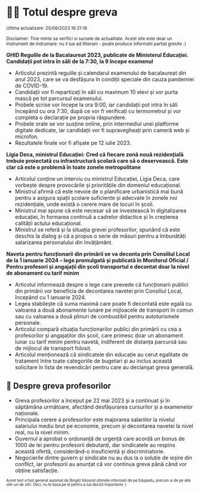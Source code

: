 # 👩‍🏫 Totul despre greva
<sub>Ultima actualizare: 25/06/2023 16:21:16</sub>

<sub>Disclaimer: Tine minte sa verifici si sursele de actualitate. Acest site este doar un instrument de indrumare: nu il lua ad litteram - poate produce informatii partial gresite :)</sub>

**GHID Regulile de la Bacalaureat 2023, publicate de Ministerul Educației. Candidații pot intra în săli de la 7:30, la 9 începe examenul**

- Articolul prezintă regulile și calendarul examenului de bacalaureat din anul 2023, care se va desfășura în condiții speciale din cauza pandemiei de COVID-19.
- Candidații vor fi repartizați în săli cu maximum 10 elevi și vor purta mască pe tot parcursul examenului.
- Probele scrise vor începe la ora 9:00, iar candidații pot intra în săli începând cu ora 7:30, după ce vor fi verificați cu termometrul și vor completa o declarație pe propria răspundere.
- Probele orale se vor susține online, prin intermediul unei platforme digitale dedicate, iar candidații vor fi supravegheați prin cameră web și microfon.
- Rezultatele finale vor fi afișate pe 12 iulie 2023.

**Ligia Deca, ministrul Educației: Cred că fiecare zonă nouă rezidențială trebuie proiectată cu infrastructură școlară care să o deservească. Este clar că este o problemă în toate zonele metropolitane**

- Articolul conține un interviu cu ministrul Educației, Ligia Deca, care vorbește despre provocările și prioritățile din domeniul educațional.
- Ministrul afirmă că este nevoie de o planificare urbanistică mai bună pentru a asigura spații școlare suficiente și adecvate în zonele noi rezidențiale, unde există o cerere mare de locuri în școli.
- Ministrul mai spune că este necesar să se investească în digitalizarea educației, în formarea continuă a cadrelor didactice și în creșterea calității actului educațional.
- Ministrul se referă și la situația grevei profesorilor, spunând că este deschis la dialog și că a propus o serie de măsuri pentru a îmbunătăți salarizarea personalului din învățământ.

**Naveta pentru funcționarii din primării se va deconta prin Consiliul Local de la 1 ianuarie 2024 – lege promulgată și publicată în Monitorul Oficial / Pentru profesori și angajații din școli transportul e decontat doar la nivel de abonament cu tarif minim**

- Articolul informează despre o lege care prevede că funcționarii publici din primării vor beneficia de decontarea navetei prin Consiliul Local, începând cu 1 ianuarie 2024.
- Legea stabilește că suma maximă care poate fi decontată este egală cu valoarea a două abonamente lunare pe mijloacele de transport în comun sau cu valoarea a două plinuri de combustibil pentru autoturismele personale.
- Articolul compară situația funcționarilor publici din primării cu cea a profesorilor și angajaților din școli, care primesc doar un abonament lunar cu tarif minim pentru navetă, indiferent de distanța parcursă sau de mijlocul de transport folosit.
- Articolul menționează că sindicatele din educație au cerut egalitate de tratament între toate categoriile de bugetari și au inclus această solicitare în lista de revendicări pentru care au declanșat greva generală.

## 🏫 Despre greva profesorilor

- Greva profesorilor a început pe 22 mai 2023 și a continuat și în săptămâna următoare, afectând desfășurarea cursurilor și a examenelor naționale.
- Principala cerere a profesorilor este majorarea salariilor la nivelul salariului mediu brut pe economie, precum și decontarea navetei la nivel real, nu la nivel minim.
- Guvernul a aprobat o ordonanță de urgență care acordă un bonus de 1000 de lei pentru profesorii debutanți, dar sindicatele au respins această ofertă, considerând-o insuficientă și discriminatorie.
- Negocierile dintre guvern și sindicate nu au dus la o soluție de ieșire din conflict, iar profesorii au anunțat că vor continua greva până când vor obține satisfacție.


<sub><sub>Acest text a fost generat automat de BingAI folosind ultimele informatii de pe Edupedu, precum si de pe alte site-uri de stiri. Deci, nu te baza pe el pentru a lua decizii importante :)</sub></sub>